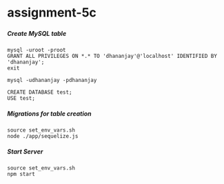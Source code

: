 # assignment-5c

###

##### Create MySQL table

```
mysql -uroot -proot
GRANT ALL PRIVILEGES ON *.* TO 'dhananjay'@'localhost' IDENTIFIED BY 'dhananjay';
exit

mysql -udhananjay -pdhananjay

CREATE DATABASE test;
USE test;
```

##### Migrations for table creation

```
source set_env_vars.sh
node ./app/sequelize.js
```

##### Start Server

```
source set_env_vars.sh
npm start
```
